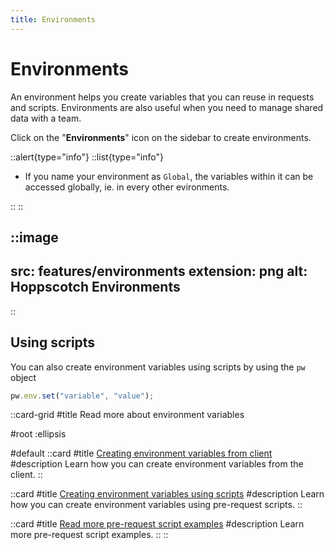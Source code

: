 ```yaml
---
title: Environments
---
```


# Environments

An environment helps you create variables that you can reuse in requests and scripts. Environments are also useful when you need to manage shared data with a team.

Click on the "**Environments**" icon on the sidebar to create environments.

::alert{type="info"}
::list{type="info"}

- If you name your environment as `Global`, the variables within it can be accessed globally, ie. in every other evironments.

::
::

::image
---
src: features/environments
extension: png
alt: Hoppscotch Environments
---
::

## Using scripts

You can also create environment variables using scripts by using the `pw` object

```javascript
pw.env.set("variable", "value");
```

::card-grid
#title
Read more about environment variables

#root
:ellipsis

#default
  ::card
  #title
  [Creating environment variables from client](/documentation/getting-started/rest/environment-variables)
  #description
  Learn how you can create environment variables from the client.
  ::

  ::card
  #title
  [Creating environment variables using scripts](/documentation/getting-started/rest/pre-request-scripts#setting-environment-variables#setting-environment-variables)
  #description
  Learn how you can create environment variables using pre-request scripts.
  ::

  ::card
  #title
  [Read more pre-request script examples](/documentation/getting-started/rest/pre-request-scripts#examples)
  #description
  Learn more pre-request script examples.
  ::
::
